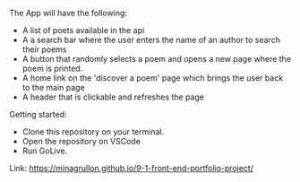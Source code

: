 The App will have the following:

- A list of poets available in the api
- A a search bar where the user enters the name of an author to search their poems
- A button that randomly selects a poem and opens a new page where the poem is printed.
- A home link on the 'discover a poem' page which brings the user back to the main page
- A header that is clickable and refreshes the page

Getting started:

- Clone this repository on your terminal.
- Open the repository on VSCode
- Run GoLive.

Link:
https://minagrullon.github.io/9-1-front-end-portfolio-project/
